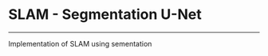 # SLAM - Segmentation U-Net
_________________________________

Implementation of SLAM using sementation 
